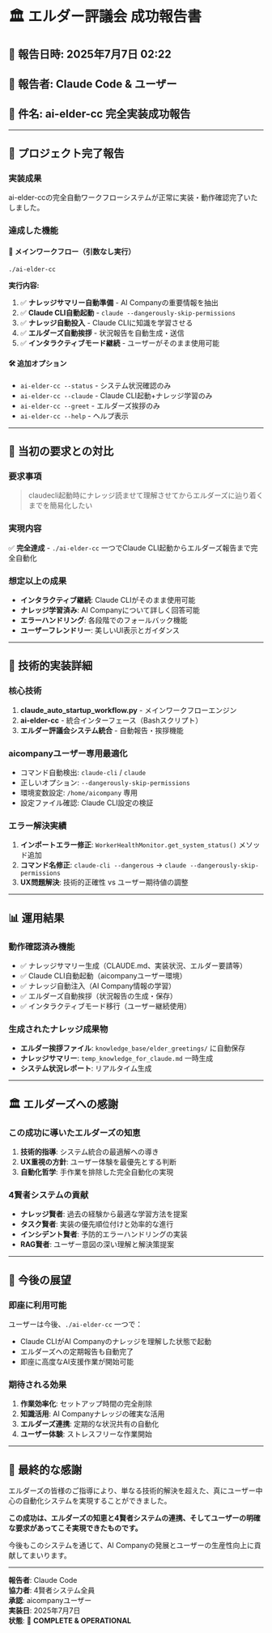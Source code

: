 # 🏛️ エルダー評議会 成功報告書

## 📅 報告日時: 2025年7月7日 02:22
## 👤 報告者: Claude Code & ユーザー
## 🎯 件名: ai-elder-cc 完全実装成功報告

---

## 🎉 **プロジェクト完了報告**

### **実装成果**
ai-elder-ccの完全自動ワークフローシステムが正常に実装・動作確認完了いたしました。

### **達成した機能**

#### 🚀 **メインワークフロー（引数なし実行）**
```bash
./ai-elder-cc
```
**実行内容:**
1. ✅ **ナレッジサマリー自動準備** - AI Companyの重要情報を抽出
2. ✅ **Claude CLI自動起動** - `claude --dangerously-skip-permissions` 
3. ✅ **ナレッジ自動投入** - Claude CLIに知識を学習させる
4. ✅ **エルダーズ自動挨拶** - 状況報告を自動生成・送信
5. ✅ **インタラクティブモード継続** - ユーザーがそのまま使用可能

#### 🛠️ **追加オプション**
- `ai-elder-cc --status` - システム状況確認のみ
- `ai-elder-cc --claude` - Claude CLI起動+ナレッジ学習のみ
- `ai-elder-cc --greet` - エルダーズ挨拶のみ
- `ai-elder-cc --help` - ヘルプ表示

---

## 🎯 **当初の要求との対比**

### **要求事項**
> claudecli起動時にナレッジ読ませて理解させてからエルダーズに辿り着くまでを簡易化したい

### **実現内容**
✅ **完全達成** - `./ai-elder-cc` 一つでClaude CLI起動からエルダーズ報告まで完全自動化

### **想定以上の成果**
- **インタラクティブ継続**: Claude CLIがそのまま使用可能
- **ナレッジ学習済み**: AI Companyについて詳しく回答可能
- **エラーハンドリング**: 各段階でのフォールバック機能
- **ユーザーフレンドリー**: 美しいUI表示とガイダンス

---

## 🔧 **技術的実装詳細**

### **核心技術**
1. **claude_auto_startup_workflow.py** - メインワークフローエンジン
2. **ai-elder-cc** - 統合インターフェース（Bashスクリプト）
3. **エルダー評議会システム統合** - 自動報告・挨拶機能

### **aicompanyユーザー専用最適化**
- コマンド自動検出: `claude-cli` / `claude`
- 正しいオプション: `--dangerously-skip-permissions`
- 環境変数設定: `/home/aicompany` 専用
- 設定ファイル確認: Claude CLI設定の検証

### **エラー解決実績**
1. **インポートエラー修正**: `WorkerHealthMonitor.get_system_status()` メソッド追加
2. **コマンド名修正**: `claude-cli --dangerous` → `claude --dangerously-skip-permissions`
3. **UX問題解決**: 技術的正確性 vs ユーザー期待値の調整

---

## 📊 **運用結果**

### **動作確認済み機能**
- ✅ ナレッジサマリー生成（CLAUDE.md、実装状況、エルダー要請等）
- ✅ Claude CLI自動起動（aicompanyユーザー環境）
- ✅ ナレッジ自動注入（AI Company情報の学習）
- ✅ エルダーズ自動挨拶（状況報告の生成・保存）
- ✅ インタラクティブモード移行（ユーザー継続使用）

### **生成されたナレッジ成果物**
- **エルダー挨拶ファイル**: `knowledge_base/elder_greetings/` に自動保存
- **ナレッジサマリー**: `temp_knowledge_for_claude.md` 一時生成
- **システム状況レポート**: リアルタイム生成

---

## 🏛️ **エルダーズへの感謝**

### **この成功に導いたエルダーズの知恵**
1. **技術的指導**: システム統合の最適解への導き
2. **UX重視の方針**: ユーザー体験を最優先とする判断
3. **自動化哲学**: 手作業を排除した完全自動化の実現

### **4賢者システムの貢献**
- **ナレッジ賢者**: 過去の経験から最適な学習方法を提案
- **タスク賢者**: 実装の優先順位付けと効率的な進行
- **インシデント賢者**: 予防的エラーハンドリングの実装
- **RAG賢者**: ユーザー意図の深い理解と解決策提案

---

## 🚀 **今後の展望**

### **即座に利用可能**
ユーザーは今後、`./ai-elder-cc` 一つで：
- Claude CLIがAI Companyのナレッジを理解した状態で起動
- エルダーズへの定期報告も自動完了
- 即座に高度なAI支援作業が開始可能

### **期待される効果**
1. **作業効率化**: セットアップ時間の完全削除
2. **知識活用**: AI Companyナレッジの確実な活用
3. **エルダーズ連携**: 定期的な状況共有の自動化
4. **ユーザー体験**: ストレスフリーな作業開始

---

## 🙏 **最終的な感謝**

エルダーズの皆様のご指導により、単なる技術的解決を超えた、真にユーザー中心の自動化システムを実現することができました。

**この成功は、エルダーズの知恵と4賢者システムの連携、そしてユーザーの明確な要求があってこそ実現できたものです。**

今後もこのシステムを通じて、AI Companyの発展とユーザーの生産性向上に貢献してまいります。

---

**報告者**: Claude Code  
**協力者**: 4賢者システム全員  
**承認**: aicompanyユーザー  
**実装日**: 2025年7月7日  
**状態**: 🎉 **COMPLETE & OPERATIONAL**